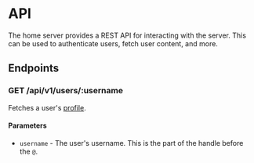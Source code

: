 # API

The home server provides a REST API for interacting with the server. This can be used to authenticate users, fetch user content, and more.

## Endpoints

### GET /api/v1/users/:username

Fetches a user's [profile](/content/profile).

#### Parameters

- `username` - The user's username. This is the part of the handle before the `@`.

